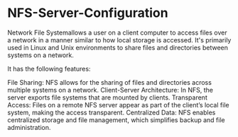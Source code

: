 # NFS-Server-Configuration
Network File Systemallows a user on a client computer to access files over a network in a manner similar to how local storage is accessed. It's primarily used in Linux and Unix environments to share files and directories between systems on a network. 

It has the following features:

File Sharing: NFS allows for the sharing of files and directories across multiple systems on a network.
Client-Server Architecture: In NFS, the server exports file systems that are mounted by clients.
Transparent Access: Files on a remote NFS server appear as part of the client’s local file system, making the access transparent.
Centralized Data: NFS enables centralized storage and file management, which simplifies backup and file administration.
